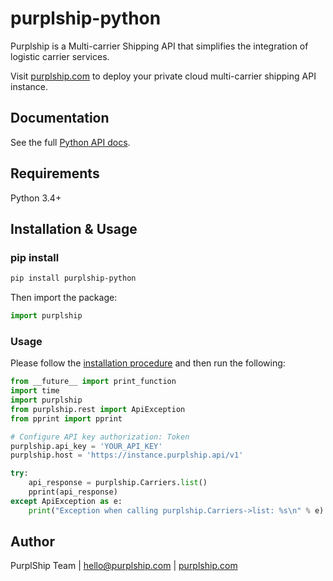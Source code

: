# purplship-python

Purplship is a Multi-carrier Shipping API that simplifies the integration of logistic carrier services.

Visit [purplship.com](https://purplship.com) to deploy your private cloud multi-carrier shipping API instance.

## Documentation

See the full [Python API docs](https://docs.purplship.com).

## Requirements

Python 3.4+

## Installation & Usage

### pip install

```sh
pip install purplship-python
```

Then import the package:

```python
import purplship
```

### Usage

Please follow the [installation procedure](#installation--usage) and then run the following:

```python
from __future__ import print_function
import time
import purplship
from purplship.rest import ApiException
from pprint import pprint

# Configure API key authorization: Token
purplship.api_key = 'YOUR_API_KEY'
purplship.host = 'https://instance.purplship.api/v1'

try:
    api_response = purplship.Carriers.list()
    pprint(api_response)
except ApiException as e:
    print("Exception when calling purplship.Carriers->list: %s\n" % e)

```

## Author

PurplShip Team | hello@purplship.com | [purplship.com](https://purplship.com)
